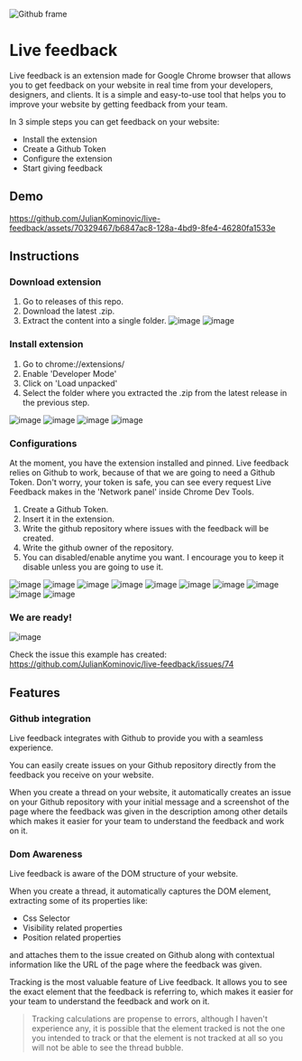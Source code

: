 
![Github frame](https://github.com/JulianKominovic/live-feedback/assets/70329467/2875d98c-6930-48f7-b047-77756411a38e)
# Live feedback

Live feedback is an extension made for Google Chrome browser that allows you to get feedback on your website in real time from your developers, designers, and clients. It is a simple and easy-to-use tool that helps you to improve your website by getting feedback from your team.

In 3 simple steps you can get feedback on your website:

- Install the extension
- Create a Github Token
- Configure the extension
- Start giving feedback

## Demo



https://github.com/JulianKominovic/live-feedback/assets/70329467/b6847ac8-128a-4bd9-8fe4-46280fa1533e






## Instructions
### Download extension
1. Go to releases of this repo.
2. Download the latest .zip.
3. Extract the content into a single folder.
![image](https://github.com/JulianKominovic/live-feedback/assets/70329467/449c2df8-133e-47c3-8182-921618412abb)
![image](https://github.com/JulianKominovic/live-feedback/assets/70329467/f3d89d5f-f0d7-4fe7-8a59-dbd3b8fea2ea)

### Install extension
1. Go to chrome://extensions/
2. Enable 'Developer Mode'
3. Click on 'Load unpacked'
4. Select the folder where you extracted the .zip from the latest release in the previous step.

![image](https://github.com/JulianKominovic/live-feedback/assets/70329467/5079944f-8c58-430d-b271-c28a23aa2b21)
![image](https://github.com/JulianKominovic/live-feedback/assets/70329467/e91f042a-35c6-482c-9a26-aca40762e573)
![image](https://github.com/JulianKominovic/live-feedback/assets/70329467/7d7ec533-1122-4c66-946e-b01488211b7f)
![image](https://github.com/JulianKominovic/live-feedback/assets/70329467/e7cdac9d-6746-4f23-8ba5-edb080107b26)

### Configurations
At the moment, you have the extension installed and pinned.
Live feedback relies on Github to work, because of that we are going to need a Github Token.
Don't worry, your token is safe, you can see every request Live Feedback makes in the 'Network panel' inside Chrome Dev Tools.


1. Create a Github Token.
2. Insert it in the extension.
3. Write the github repository where issues with the feedback will be created.
4. Write the github owner of the repository.
5. You can disabled/enable anytime you want. I encourage you to keep it disable unless you are going to use it.

![image](https://github.com/JulianKominovic/live-feedback/assets/70329467/44c5d8c6-0219-42ea-a8e4-d6e5210a0e3f)
![image](https://github.com/JulianKominovic/live-feedback/assets/70329467/771a1173-724b-42cc-9431-9e1a2fbc8ad5)
![image](https://github.com/JulianKominovic/live-feedback/assets/70329467/993e4655-7085-49bc-b7a5-1cce2201014f)
![image](https://github.com/JulianKominovic/live-feedback/assets/70329467/3c5eb14b-031f-4325-b861-13b137cccb98)
![image](https://github.com/JulianKominovic/live-feedback/assets/70329467/d911ea05-2619-4b65-a860-bae0088b4f90)
![image](https://github.com/JulianKominovic/live-feedback/assets/70329467/23425b61-25fc-41f7-81dc-54b526ecbbde)
![image](https://github.com/JulianKominovic/live-feedback/assets/70329467/7425a6e4-4b11-47d2-acd8-c1a77bf8b43f)
![image](https://github.com/JulianKominovic/live-feedback/assets/70329467/4bcef3d5-3698-4c66-bd1d-4f5cff0b64a4)
![image](https://github.com/JulianKominovic/live-feedback/assets/70329467/cdfab1bf-bd0a-447a-b832-f90202b6f8b6)
![image](https://github.com/JulianKominovic/live-feedback/assets/70329467/13e27fd1-13be-43f2-8d3f-f3ee44e1a6db)

### We are ready!
![image](https://github.com/JulianKominovic/live-feedback/assets/70329467/64d1d32c-e1e8-4544-8a05-edfb1980b04a)

Check the issue this example has created: https://github.com/JulianKominovic/live-feedback/issues/74

## Features

### Github integration

Live feedback integrates with Github to provide you with a seamless experience.

You can easily create issues on your Github repository directly from the feedback you receive on your website.

When you create a thread on your website, it automatically creates an issue on your Github repository with your initial message and a screenshot of the page where the feedback was given in the description among other details which makes it easier for your team to understand the feedback and work on it.

### Dom Awareness

Live feedback is aware of the DOM structure of your website.

When you create a thread, it automatically captures the DOM element, extracting some of its properties like:

- Css Selector
- Visibility related properties
- Position related properties

and attaches them to the issue created on Github along with contextual information like the URL of the page where the feedback was given.

Tracking is the most valuable feature of Live feedback. It allows you to see the exact element that the feedback is referring to, which makes it easier for your team to understand the feedback and work on it.

> Tracking calculations are propense to errors, although I haven't experience any, it is possible that the element tracked is not the one you intended to track or that the element is not tracked at all so you will not be able to see the thread bubble.
